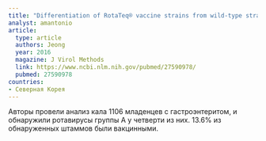 ```yaml
---
title: "Differentiation of RotaTeq® vaccine strains from wild-type strains using NSP3 gene in reverse transcription polymerase chain reaction assay"
analyst: amantonio
article:
  type: article
  authors: Jeong
  year: 2016
  magazine: J Virol Methods
  link: https://www.ncbi.nlm.nih.gov/pubmed/27590978/
  pubmed: 27590978
countries:
- Северная Корея
---
```


Авторы провели анализ кала 1106 младенцев с гастроэнтеритом, и обнаружили ротавирусы группы А у четверти из них. 13.6% из обнаруженных штаммов были вакцинными.
